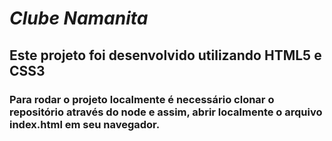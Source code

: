 # *Clube Namanita*

## Este projeto foi desenvolvido utilizando HTML5 e CSS3

### Para rodar o projeto localmente é necessário clonar o repositório através do node e assim, abrir localmente o arquivo index.html em seu navegador.
